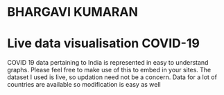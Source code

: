 # BHARGAVI KUMARAN

# Live data visualisation COVID-19
 COVID 19 data pertaining to India is represented in easy to understand graphs. Please feel free to make use of this to embed in your sites. The dataset I used is live, so updation need not be a concern. Data for a lot of countries are available so modification is easy as well
